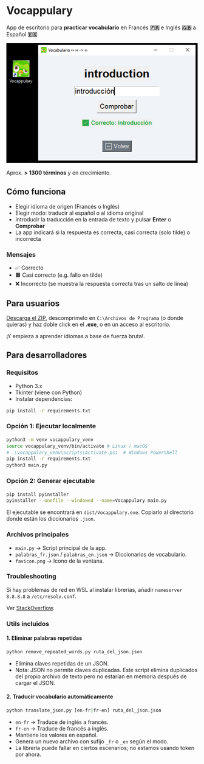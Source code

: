 # Vocappulary

App de escritorio para **practicar vocabulario** en Francés **🇫🇷** e Inglés **🇬🇧** a Español **🇪🇸**

<p align="center">
  <img src="assets/app.png" alt="App Image">
</p>

Aprox. **> 1300 términos** y en crecimiento.

## Cómo funciona

* Elegir idioma de origen (Francés o Inglés)
* Elegir modo: traducir al español o al idioma original
* Introducir la traducción en la entrada de texto y pulsar **Enter** o **Comprobar**
* La app indicará si la respuesta es correcta, casi correcta (solo tilde) o incorrecta

### Mensajes

* ✅ Correcto
* 🟧 Casi correcto (e.g. fallo en tilde)
* ❌ Incorrecto (se muestra la respuesta correcta tras un salto de línea)

## Para usuarios

[Descarga el ZIP](https://github.com/agarnung/vocappulary/releases/download/v1.0/vocappulary.zip), descomprímelo en `C:\Archivos de Programa` (o donde quieras) y haz doble click en el **.exe**, o en un acceso al escritorio. 

¡Y empieza a aprender idiomas a base de fuerza bruta!.

## Para desarrolladores

### Requisitos

- Python 3.x
- Tkinter (viene con Python)
- Instalar dependencias:  
```bash
pip install -r requirements.txt
```

### Opción 1: Ejecutar localmente

```bash
python3 -m venv vocappulary_venv
source vocappulary_venv/bin/activate # Linux / macOS
# .\vocappulary_venv\Scripts\Activate.ps1  # Windows PowerShell
pip install -r requirements.txt
python3 main.py
```

### Opción 2: Generar ejecutable

```bash
pip install pyinstaller
pyinstaller --onefile --windowed --name=Vocappulary main.py
```

El ejecutable se encontrará en `dist/Vocappulary.exe`. Copiarlo al directorio donde están los diccionarios `.json`.

### Archivos principales

* `main.py` → Script principal de la app.
* `palabras_fr.json` / `palabras_en.json` → Diccionarios de vocabulario.
* `favicon.png` → Icono de la ventana.

### Troubleshooting

Si hay problemas de red en WSL al instalar librerías, añadir `nameserver 8.8.8.8` a `/etc/resolv.conf`.

Ver [StackOverflow](https://stackoverflow.com/questions/52815784/python-pip-raising-newconnectionerror-while-installing-libraries).

### Utils incluidos

#### 1. Eliminar palabras repetidas
```bash
python remove_repeated_words.py ruta_del_json.json
```

* Elimina claves repetidas de un JSON.
* Nota: JSON no permite claves duplicadas. Este script elimina duplicados del propio archivo de texto pero no estarían en memoria después de cargar el JSON.

#### 2. Traducir vocabulario automáticamente

```bash
python translate_json.py [en-fr|fr-en] ruta_del_json.json
```

* `en-fr` → Traduce de inglés a francés.
* `fr-en` → Traduce de francés a inglés.
* Mantiene los valores en español.
* Genera un nuevo archivo con sufijo `_fr` o `_en` según el modo.
* La librería puede fallar en ciertos escenarios; no estamos usando token por ahora.
